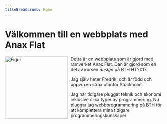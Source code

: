 ```yaml
---
titleBreadcrumb: Home
...
```

Välkommen till en webbplats med Anax Flat
===============================

<img src="img/Bild.png" alt="Figur" height=200 style="float: left; padding-right: 10px">

Detta är en webbplats som är gjord med ramverket Anax Flat. Den är gjord som en del av kursen *design* på BTH HT2017.

Jag själv heter Fredrik, och är född och uppvuxen strax utanför Stockholm.

Jag har tidigare pluggat teknik och ekonomi inklusive olika typer av programmering. Nu pluggar jag webbprogrammering på BTH för att komplettera mina tidigare programmeringskunskaper.
